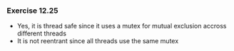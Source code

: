 ### Exercise 12.25
- Yes, it is thread safe since it uses a mutex for mutual exclusion accross different threads
- It is not reentrant since all threads use the same mutex
